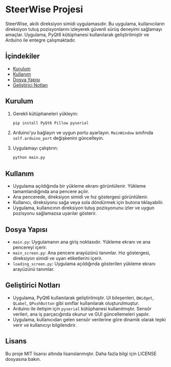 # SteerWise Projesi

SteerWise, akıllı direksiyon simidi uygulamasıdır. Bu uygulama, kullanıcıların direksiyon tutuş pozisyonlarını izleyerek güvenli sürüş deneyimi sağlamayı amaçlar. Uygulama, PyQt6 kütüphanesi kullanılarak geliştirilmiştir ve Arduino ile entegre çalışmaktadır.

## İçindekiler

- [Kurulum](#kurulum)
- [Kullanım](#kullanım)
- [Dosya Yapısı](#dosya-yapısı)
- [Geliştirici Notları](#geliştirici-notları)

## Kurulum

1. Gerekli kütüphaneleri yükleyin:
   ```bash
   pip install PyQt6 Pillow pyserial
   ```

2. Arduino'yu bağlayın ve uygun portu ayarlayın. `MainWindow` sınıfında `self.arduino_port` değişkenini güncelleyin.

3. Uygulamayı çalıştırın:
   ```bash
   python main.py
   ```

## Kullanım

- Uygulama açıldığında bir yükleme ekranı görüntülenir. Yükleme tamamlandığında ana pencere açılır.
- Ana pencerede, direksiyon simidi ve hız göstergesi görüntülenir.
- Kullanıcı, direksiyonu sağa veya sola döndürmek için butona tıklayabilir.
- Uygulama, kullanıcının direksiyon tutuş pozisyonunu izler ve uygun pozisyonu sağlamazsa uyarılar gösterir.

## Dosya Yapısı

- `main.py`: Uygulamanın ana giriş noktasıdır. Yükleme ekranı ve ana pencereyi içerir.
- `main_screen.py`: Ana pencere arayüzünü tanımlar. Hız göstergesi, direksiyon simidi ve uyarı etiketlerini içerir.
- `loading_screen.py`: Uygulama açıldığında gösterilen yükleme ekranı arayüzünü tanımlar.

## Geliştirici Notları

- Uygulama, PyQt6 kullanılarak geliştirilmiştir. UI bileşenleri, `QWidget`, `QLabel`, `QPushButton` gibi sınıflar kullanılarak oluşturulmuştur.
- Arduino ile iletişim için `pyserial` kütüphanesi kullanılmıştır. Sensör verileri, ana iş parçacığında okunur ve GUI güncellemeleri yapılır.
- Uygulama, kullanıcıdan gelen sensör verilerine göre dinamik olarak tepki verir ve kullanıcıyı bilgilendirir.

## Lisans

Bu proje MIT lisansı altında lisanslanmıştır. Daha fazla bilgi için LICENSE dosyasına bakın.
